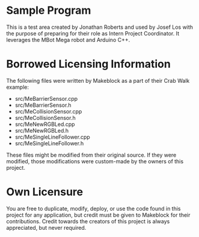 # Sample Program

This is a test area created by Jonathan Roberts and used by Josef Los with the purpose of preparing for their role as Intern Project Coordinator. It leverages the MBot Mega robot and Arduino C++.

# Borrowed Licensing Information

The following files were written by Makeblock as a part of their Crab Walk example:
 - src/MeBarrierSensor.cpp
 - src/MeBarrierSensor.h
 - src/MeCollisionSensor.cpp
 - src/MeCollisionSensor.h
 - src/MeNewRGBLed.cpp
 - src/MeNewRGBLed.h
 - src/MeSingleLineFollower.cpp
 - src/MeSingleLineFollower.h

 These files might be modified from their original source. If they were modified, those modifications were custom-made by the owners of this project.

 # Own Licensure

 You are free to duplicate, modify, deploy, or use the code found in this project for any application, but credit must be given to Makeblock for their contributions. Credit towards the creators of this project is always appreciated, but never required.
